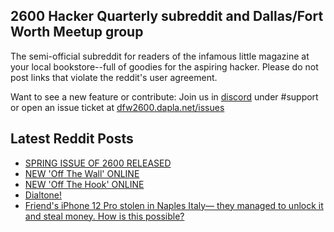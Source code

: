 ## 2600 Hacker Quarterly subreddit and Dallas/Fort Worth Meetup group
The semi-official subreddit for readers of the infamous little magazine at your local bookstore--full of goodies for the aspiring hacker. Please do not post links that violate the reddit's user agreement.

Want to see a new feature or contribute: 
Join us in [discord](https://dfw2600.dapla.net/chat) under #support or open an issue ticket at [dfw2600.dapla.net/issues](https://dfw2600.dapla.net/issues)

## Latest Reddit Posts
<!-- BLOG-POST-LIST:START -->
- [SPRING ISSUE OF 2600 RELEASED](https://2600.com/content/spring-issue-2600-released-19)
- [NEW 'Off The Wall' ONLINE](https://2600.com/wall/15-04-2025)
- [NEW 'Off The Hook' ONLINE](https://2600.com/hook/09-04-2025)
- [Dialtone!](https://www.reddit.com/r/2600/comments/1jv9440/dialtone/)
- [Friend's iPhone 12 Pro stolen in Naples Italy— they managed to unlock it and steal money. How is this possible?](https://www.reddit.com/r/2600/comments/1jqtgfn/friends_iphone_12_pro_stolen_in_naples_italy_they/)
<!-- BLOG-POST-LIST:END -->
